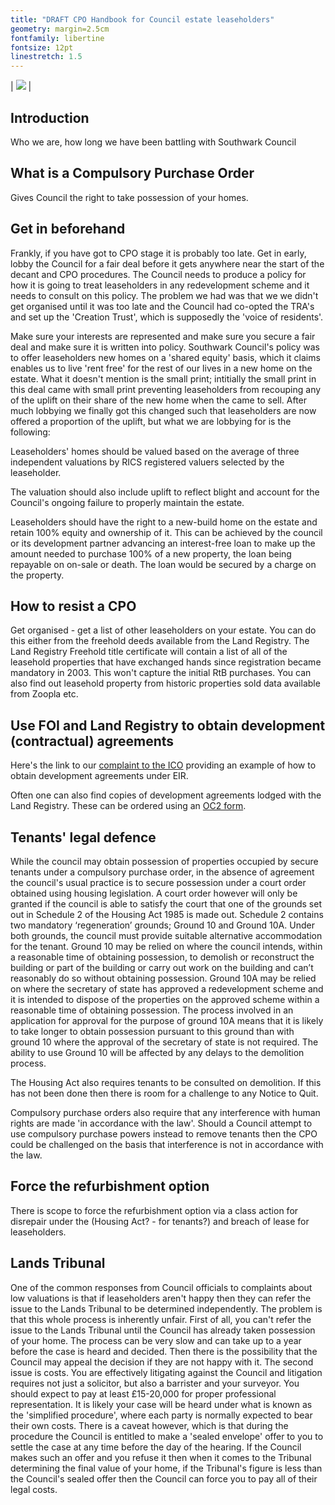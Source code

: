 ```yaml
---
title: "DRAFT CPO Handbook for Council estate leaseholders"
geometry: margin=2.5cm
fontfamily: libertine 
fontsize: 12pt 
linestretch: 1.5
---
```


| ![](https://halag.files.wordpress.com/2016/09/cropped-alag1.png) |

## Introduction
Who we are, how long we have been battling with Southwark Council

## What is a Compulsory Purchase Order
Gives Council the right to take possession of your homes.

## Get in beforehand
Frankly, if you have got to CPO stage it is probably too late. 
Get in early, lobby the Council for a fair deal before it gets anywhere near the start of the decant and CPO procedures.
The Council needs to produce a policy for how it is going to treat leaseholders in any redevelopment scheme and it needs to consult on this policy.
The problem we had was that we we didn't get organised until it was too late and the Council had co-opted the TRA's and set up the 'Creation Trust', which is supposedly the 'voice of residents'.

Make sure your interests are represented and make sure you secure a fair deal and make sure it is written into policy. Southwark Council's policy was to offer leaseholders new homes on a 'shared equity' basis, which it claims enables us to live 'rent free' for the rest of our lives in a new home on the estate. What it doesn't mention is the small print; intitially the small print in this deal came with small print preventing leaseholders from recouping any of the uplift on their share of the new home when the came to sell. After much lobbying we finally got this changed such that leaseholders are now offered a proportion of the uplift, but what we are lobbying for is the following:

Leaseholders' homes should be valued based on the average of three independent valuations by RICS registered valuers selected by the leaseholder.

The valuation should also include uplift to reflect blight and account for the Council's ongoing failure to properly maintain the estate. 
 
Leaseholders should have the right to a new-build home on the estate and retain 100% equity and ownership of it. This can be achieved by the council or its development partner advancing an interest-free loan to make up the amount needed to purchase 100% of a new property, the loan being repayable on on-sale or death. The loan would be secured by a charge on the property.
 
## How to resist a CPO
Get organised - get a list of other leaseholders on your estate. You can do this either from the freehold deeds available from the Land Registry. The Land Registry Freehold title certificate will contain a list of all of the leasehold properties that have exchanged hands since registration became mandatory in 2003. This won't capture the initial RtB purchases. You can also find out leasehold property from historic properties sold data available from Zoopla etc.

## Use FOI and Land Registry to obtain development (contractual) agreements 
Here's the link to our [complaint to the ICO](http://35percent.org/img/AylesburyDPA_ICOComplaint.pdf) providing an example of how to obtain development agreements under EIR. 

Often one can also find copies of development agreements lodged with the Land Registry. These can be ordered using an [OC2 form](https://www.gov.uk/government/uploads/system/uploads/attachment_data/file/545838/OC2.pdf).

## Tenants' legal defence
While the council may obtain possession of properties occupied by secure tenants under a compulsory purchase order, in the absence of agreement the council's usual practice is to secure possession under a court order obtained using housing legislation. A court order however will only be granted if the council is able to satisfy the court that one of the grounds set out in Schedule 2 of the Housing Act 1985 is made out. Schedule 2 contains two mandatory ‘regeneration’ grounds; Ground 10 and Ground 10A. Under both grounds, the council must provide suitable alternative accommodation for the tenant. Ground 10 may be relied on where the council intends, within a reasonable time of obtaining possession, to demolish or reconstruct the building or part of the building or carry out work on the building and can’t reasonably do so without obtaining possession. Ground 10A may be relied on where the secretary of state has approved a redevelopment scheme and it is intended to dispose of the properties on the approved scheme within a reasonable time of obtaining possession. The process involved in an application for approval for the purpose of ground 10A means that it is likely to take longer to obtain possession pursuant to this ground than with ground 10 where the approval of the secretary of state is not required. The ability to use Ground 10 will be affected by any delays to the demolition process.

The Housing Act also requires tenants to be consulted on demolition. If this has not been done then there is room for a challenge to any Notice to Quit. 

Compulsory purchase orders also require that any interference with human rights are made 'in accordance with the law'. Should a Council attempt to use compulsory purchase powers instead to remove tenants then the CPO could be challenged on the basis that interference is not in accordance with the law.  

## Force the refurbishment option
There is scope to force the refurbishment option via a class action for disrepair under the (Housing Act? - for tenants?) and breach of lease for leaseholders.   

## Lands Tribunal
One of the common responses from Council officials to complaints about low valuations is that if leaseholders aren't happy then they can refer the issue to the Lands Tribunal to be determined independently.
The problem is that this whole process is inherently unfair. First of all, you can't refer the issue to the Lands Tribunal until the Council has already taken possession of your home. The process can be very slow and can take up to a year before the case is heard and decided. Then there is the possibility that the Council may appeal the decision if they are not happy with it. 
The second issue is costs. You are effectively litigating against the Council and litigation requires not just a solicitor, but also a barrister and your surveyor. You should expect to pay at least £15-20,000 for proper professional representation.
It is likely your case will be heard under what is known as the 'simplified procedure', where each party is normally expected to bear their own costs. There is a caveat however, which is that during the procedure the Council is entitled to make a 'sealed envelope' offer to you to settle the case at any time before the day of the hearing. If the Council makes such an offer and you refuse it then when it comes to the Tribunal determining the final value of your home, if the Tribunal's figure is less than the Council's sealed offer then the Council can force you to pay all of their legal costs. 
